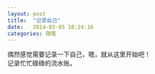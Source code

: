 ```yaml
---
layout: post
title:  "记录自己"
date:   2014-03-05 10:24:16
categories: 随笔
---
```


偶然感觉需要记录一下自己，嗯，就从这里开始吧！<br/>
记录忙忙碌碌的流水账。

